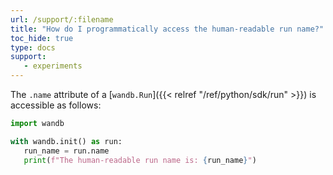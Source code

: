 ```yaml
---
url: /support/:filename
title: "How do I programmatically access the human-readable run name?"
toc_hide: true
type: docs
support:
   - experiments
---
```

The `.name` attribute of a [`wandb.Run`]({{< relref "/ref/python/sdk/run" >}}) is accessible as follows:

```python
import wandb

with wandb.init() as run:
   run_name = run.name
   print(f"The human-readable run name is: {run_name}")
```
